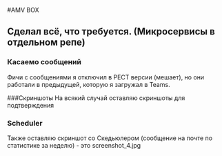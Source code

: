 #AMV BOX
## Сделал всё, что требуется. (Микросервисы в отдельном репе)

### Касаемо сообщений
Фичи с сообщениями я отключил в РЕСТ версии (мешает), но они работали в предыдущей, которую я загружал в Teams.

###Скриншоты
На всякий случай оставляю скриншоты для подтверждения

### Scheduler
Также оставляю скриншот со Скедьюлером (сообщение на почте по статистике за неделю) - это screenshot_4.jpg
